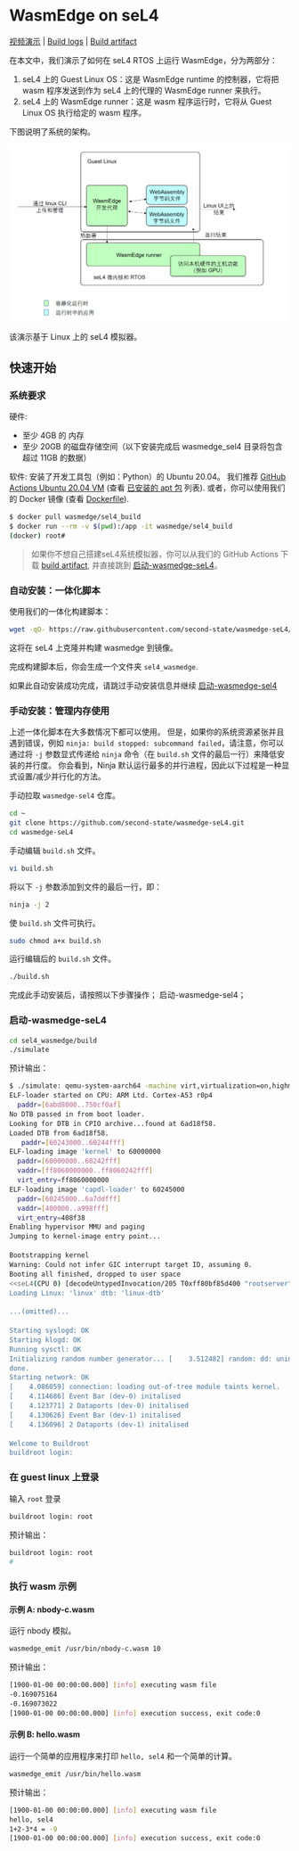 # WasmEdge on seL4

[视频演示](https://youtu.be/2Qu-Trtkspk) | [Build logs](https://github.com/second-state/wasmedge-seL4/runs/3982081148?check_suite_focus=true) | [Build artifact](https://github.com/second-state/wasmedge-seL4/actions/runs/1374510169)

在本文中，我们演示了如何在 seL4 RTOS 上运行 WasmEdge，分为两部分：

1. seL4 上的 Guest Linux OS：这是 WasmEdge runtime 的控制器，它将把 wasm 程序发送到作为 seL4 上的代理的 WasmEdge runner 来执行。
2. seL4 上的 WasmEdge runner：这是 wasm 程序运行时，它将从 Guest Linux OS 执行给定的 wasm 程序。

下图说明了系统的架构。

![wasmedge-sel4](wasmedge-sel4.png)

该演示基于 Linux 上的 seL4 模拟器。

## 快速开始

### 系统要求

硬件:

- 至少 4GB 的 内存
- 至少 20GB 的磁盘存储空间（以下安装完成后 wasmedge_sel4 目录将包含超过 11GB 的数据）

软件: 安装了开发工具包（例如：Python）的 Ubuntu 20.04。 我们推荐 [GitHub Actions Ubuntu 20.04 VM](https://github.com/actions/virtual-environments/blob/main/images/linux/Ubuntu2004-README.md) (查看 [已安装的 apt 包](https://github.com/actions/virtual-environments/blob/main/images/linux/Ubuntu2004-README.md#installed-apt-packages) 列表). 或者，你可以使用我们的 Docker 镜像 (查看 [Dockerfile](https://github.com/second-state/wasmedge-seL4/blob/main/docs/Dockerfile.sel4_build)).

```bash
$ docker pull wasmedge/sel4_build
$ docker run --rm -v $(pwd):/app -it wasmedge/sel4_build
(docker) root#
```

> 如果你不想自己搭建seL4系统模拟器，你可以从我们的 GitHub Actions 下载 [build artifact](https://github.com/second-state/wasmedge-seL4/actions/runs/1374510169), 并直接跳到 [启动-wasmedge-seL4](#boot-wasmedge-sel4)。

### 自动安装：一体化脚本

使用我们的一体化构建脚本：

```bash
wget -qO- https://raw.githubusercontent.com/second-state/wasmedge-seL4/main/build.sh | bash
```

这将在 seL4 上克隆并构建 wasmedge 到镜像。

完成构建脚本后，你会生成一个文件夹 `sel4_wasmedge`.

如果此自动安装成功完成，请跳过手动安装信息并继续 [启动-wasmedge-sel4](https://github.com/second-state/wasmedge-seL4#boot-wasmedge-sel4)

### 手动安装：管理内存使用

上述一体化脚本在大多数情况下都可以使用。 但是，如果你的系统资源紧张并且遇到错误，例如 `ninja: build stopped: subcommand failed`，请注意，你可以通过将 `-j` 参数显式传递给 `ninja` 命令（在 `build.sh` 文件的最后一行）来降低安装的并行度。 你会看到，Ninja 默认运行最多的并行进程，因此以下过程是一种显式设置/减少并行化的方法。

手动拉取 `wasmedge-sel4` 仓库。

```bash
cd ~
git clone https://github.com/second-state/wasmedge-seL4.git
cd wasmedge-seL4
```

手动编辑 `build.sh` 文件。

```bash
vi build.sh
```

将以下 `-j` 参数添加到文件的最后一行，即：

```bash
ninja -j 2
```

使 `build.sh` 文件可执行。

```bash
sudo chmod a+x build.sh
```

运行编辑后的 `build.sh` 文件。

```bash
./build.sh
```

完成此手动安装后，请按照以下步骤操作； 启动-wasmedge-sel4；

### 启动-wasmedge-seL4

```bash
cd sel4_wasmedge/build
./simulate
```

预计输出：

```bash
$ ./simulate: qemu-system-aarch64 -machine virt,virtualization=on,highmem=off,secure=off -cpu cortex-a53 -nographic  -m size=2048  -kernel images/capdl-loader-image-arm-qemu-arm-virt
ELF-loader started on CPU: ARM Ltd. Cortex-A53 r0p4
  paddr=[6abd8000..750cf0af]
No DTB passed in from boot loader.
Looking for DTB in CPIO archive...found at 6ad18f58.
Loaded DTB from 6ad18f58.
   paddr=[60243000..60244fff]
ELF-loading image 'kernel' to 60000000
  paddr=[60000000..60242fff]
  vaddr=[ff8060000000..ff8060242fff]
  virt_entry=ff8060000000
ELF-loading image 'capdl-loader' to 60245000
  paddr=[60245000..6a7ddfff]
  vaddr=[400000..a998fff]
  virt_entry=408f38
Enabling hypervisor MMU and paging
Jumping to kernel-image entry point...

Bootstrapping kernel
Warning: Could not infer GIC interrupt target ID, assuming 0.
Booting all finished, dropped to user space
<<seL4(CPU 0) [decodeUntypedInvocation/205 T0xff80bf85d400 "rootserver" @4006f8]: Untyped Retype: Insufficient memory (1 * 2097152 bytes needed, 0 bytes available).>>
Loading Linux: 'linux' dtb: 'linux-dtb'

...(omitted)...

Starting syslogd: OK
Starting klogd: OK
Running sysctl: OK
Initializing random number generator... [    3.512482] random: dd: uninitialized urandom read (512 bytes read)
done.
Starting network: OK
[    4.086059] connection: loading out-of-tree module taints kernel.
[    4.114686] Event Bar (dev-0) initalised
[    4.123771] 2 Dataports (dev-0) initalised
[    4.130626] Event Bar (dev-1) initalised
[    4.136096] 2 Dataports (dev-1) initalised

Welcome to Buildroot
buildroot login:
```

### 在 guest linux 上登录

输入 `root` 登录

```bash
buildroot login: root
```

预计输出：

```bash
buildroot login: root
#
```

### 执行 wasm 示例

#### 示例 A: nbody-c.wasm

运行 nbody 模拟。

```bash
wasmedge_emit /usr/bin/nbody-c.wasm 10
```

预计输出：

```bash
[1900-01-00 00:00:00.000] [info] executing wasm file
-0.169075164
-0.169073022
[1900-01-00 00:00:00.000] [info] execution success, exit code:0
```

#### 示例 B: hello.wasm

运行一个简单的应用程序来打印 `hello, sel4` 和一个简单的计算。

```bash
wasmedge_emit /usr/bin/hello.wasm
```

预计输出：

```bash
[1900-01-00 00:00:00.000] [info] executing wasm file
hello, sel4
1+2-3*4 = -9
[1900-01-00 00:00:00.000] [info] execution success, exit code:0
```
